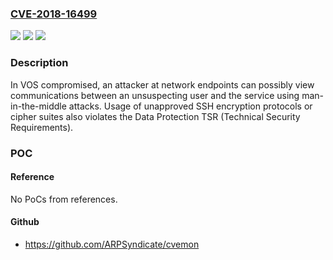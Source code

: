 ### [CVE-2018-16499](https://cve.mitre.org/cgi-bin/cvename.cgi?name=CVE-2018-16499)
![](https://img.shields.io/static/v1?label=Product&message=Versa%20VOS&color=blue)
![](https://img.shields.io/static/v1?label=Version&message=Fixed%20Versions%3A%2016.1R2S11%2C%2020.2.2%2C%2021.1.1%2C%2021.2.1%20&color=brightgreen)
![](https://img.shields.io/static/v1?label=Vulnerability&message=Inadequate%20Encryption%20Strength%20(CWE-326)&color=brightgreen)

### Description

In VOS compromised, an attacker at network endpoints can possibly view communications between an unsuspecting user and the service using man-in-the-middle attacks. Usage of unapproved SSH encryption protocols or cipher suites also violates the Data Protection TSR (Technical Security Requirements).

### POC

#### Reference
No PoCs from references.

#### Github
- https://github.com/ARPSyndicate/cvemon

